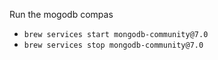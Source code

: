 Run the mogodb compas

- `brew services start mongodb-community@7.0`
- `brew services stop mongodb-community@7.0`